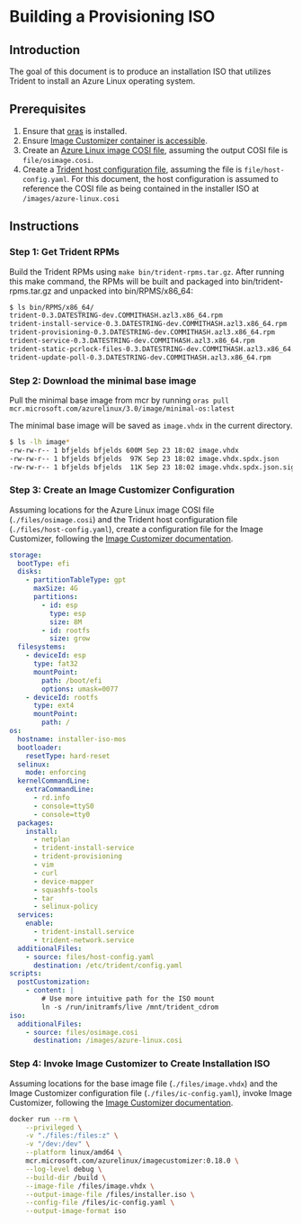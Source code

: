 
# Building a Provisioning ISO

## Introduction

The goal of this document is to produce an installation ISO that utilizes Trident to install an Azure Linux operating system.

## Prerequisites

1. Ensure that [oras](https://oras.land/docs/installation/) is installed.
2. Ensure [Image Customizer container is accessible](https://microsoft.github.io/azure-linux-image-tools/imagecustomizer/quick-start/quick-start.html).
3. Create an [Azure Linux image COSI file](./Building-a-Deployable-Image.md), assuming the output COSI file is `file/osimage.cosi`.
4. Create a [Trident host configuration file](./Writing-a-Simple-Host-Configuration.md), assuming the file is `file/host-config.yaml`. For this document, the host configuration is assumed to reference the COSI file as being contained in the installer ISO at `/images/azure-linux.cosi`

## Instructions

### Step 1: Get Trident RPMs

Build the Trident RPMs using `make bin/trident-rpms.tar.gz`.  After running this make command, the RPMs will be built and packaged into bin/trident-rpms.tar.gz and unpacked into bin/RPMS/x86_64:

``` bash
$ ls bin/RPMS/x86_64/
trident-0.3.DATESTRING-dev.COMMITHASH.azl3.x86_64.rpm
trident-install-service-0.3.DATESTRING-dev.COMMITHASH.azl3.x86_64.rpm
trident-provisioning-0.3.DATESTRING-dev.COMMITHASH.azl3.x86_64.rpm
trident-service-0.3.DATESTRING-dev.COMMITHASH.azl3.x86_64.rpm
trident-static-pcrlock-files-0.3.DATESTRING-dev.COMMITHASH.azl3.x86_64.rpm
trident-update-poll-0.3.DATESTRING-dev.COMMITHASH.azl3.x86_64.rpm
```

### Step 2: Download the minimal base image

Pull the minimal base image from mcr by running `oras pull mcr.microsoft.com/azurelinux/3.0/image/minimal-os:latest`

The minimal base image will be saved as `image.vhdx` in the current directory.

``` bash
$ ls -lh image*
-rw-rw-r-- 1 bfjelds bfjelds 600M Sep 23 18:02 image.vhdx
-rw-rw-r-- 1 bfjelds bfjelds  97K Sep 23 18:02 image.vhdx.spdx.json
-rw-rw-r-- 1 bfjelds bfjelds  11K Sep 23 18:02 image.vhdx.spdx.json.sig
```

### Step 3: Create an Image Customizer Configuration

Assuming locations for the Azure Linux image COSI file (`./files/osimage.cosi`) and the Trident host configuration file (`./files/host-config.yaml`), create a configuration file for the Image Customizer, following the [Image Customizer documentation](https://microsoft.github.io/azure-linux-image-tools/imagecustomizer/how-to/live-iso.html).

``` yaml
storage:
  bootType: efi
  disks:
    - partitionTableType: gpt
      maxSize: 4G
      partitions:
        - id: esp
          type: esp
          size: 8M
        - id: rootfs
          size: grow
  filesystems:
    - deviceId: esp
      type: fat32
      mountPoint:
        path: /boot/efi
        options: umask=0077
    - deviceId: rootfs
      type: ext4
      mountPoint:
        path: /
os:
  hostname: installer-iso-mos
  bootloader:
    resetType: hard-reset
  selinux:
    mode: enforcing
  kernelCommandLine:
    extraCommandLine:
      - rd.info
      - console=ttyS0
      - console=tty0
  packages:
    install:
      - netplan
      - trident-install-service
      - trident-provisioning
      - vim
      - curl
      - device-mapper
      - squashfs-tools
      - tar
      - selinux-policy
  services:
    enable:
      - trident-install.service
      - trident-network.service
  additionalFiles:
    - source: files/host-config.yaml
      destination: /etc/trident/config.yaml
scripts:
  postCustomization:
    - content: |
        # Use more intuitive path for the ISO mount
        ln -s /run/initramfs/live /mnt/trident_cdrom
iso:
  additionalFiles:
    - source: files/osimage.cosi
      destination: /images/azure-linux.cosi
```

### Step 4: Invoke Image Customizer to Create Installation ISO

Assuming locations for the base image file (`./files/image.vhdx`) and the Image Customizer configuration file (`./files/ic-config.yaml`), invoke Image Customizer, following the [Image Customizer documentation](https://microsoft.github.io/azure-linux-image-tools/imagecustomizer/quick-start/quick-start.html).

``` bash
docker run --rm \
    --privileged \
    -v "./files:/files:z" \
    -v "/dev:/dev" \
    --platform linux/amd64 \
    mcr.microsoft.com/azurelinux/imagecustomizer:0.18.0 \
    --log-level debug \
    --build-dir /build \
    --image-file /files/image.vhdx \
    --output-image-file /files/installer.iso \
    --config-file /files/ic-config.yaml \
    --output-image-format iso

```
